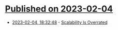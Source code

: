 # [Published on 2023-02-04](index.md)

* [2023-02-04, 18:32:48](https://news.ycombinator.com/item?id=34656776) - [Scalability Is Overrated](https://waseem.substack.com/p/scalability-is-overrated)
